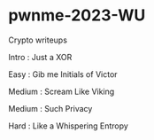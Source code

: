 # pwnme-2023-WU

Crypto writeups

Intro : Just a XOR

Easy : Gib me Initials of Victor

Medium : Scream Like Viking

Medium : Such Privacy

Hard : Like a Whispering Entropy
